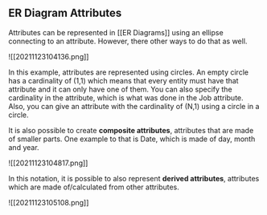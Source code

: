 ## ER Diagram Attributes
Attributes can be represented in [[ER Diagrams]] using an ellipse connecting to an attribute. However, there other ways to do that as well.

![[20211123104136.png]]

In this example, attributes are represented using circles. An empty circle has a cardinality of (1,1) which means that every entity must have that attribute and it can only have one of them. You can also specify the cardinality in the attribute, which is what was done in the Job attribute. Also, you can give an attribute with the cardinality of (N,1) using a circle in a circle.

It is also possible to create **composite attributes**, attributes that are made of smaller parts. One example to that is Date, which is made of day, month and year.

![[20211123104817.png]]

In this notation, it is possible to also represent **derived attributes**, attributes which are made of/calculated from other attributes.

![[20211123105108.png]]